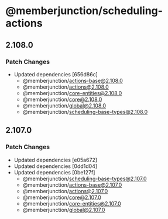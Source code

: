 # @memberjunction/scheduling-actions

## 2.108.0

### Patch Changes

- Updated dependencies [656d86c]
  - @memberjunction/actions-base@2.108.0
  - @memberjunction/actions@2.108.0
  - @memberjunction/core-entities@2.108.0
  - @memberjunction/core@2.108.0
  - @memberjunction/global@2.108.0
  - @memberjunction/scheduling-base-types@2.108.0

## 2.107.0

### Patch Changes

- Updated dependencies [e05a672]
- Updated dependencies [0dd1d04]
- Updated dependencies [0be127f]
  - @memberjunction/scheduling-base-types@2.107.0
  - @memberjunction/actions-base@2.107.0
  - @memberjunction/actions@2.107.0
  - @memberjunction/core@2.107.0
  - @memberjunction/core-entities@2.107.0
  - @memberjunction/global@2.107.0
